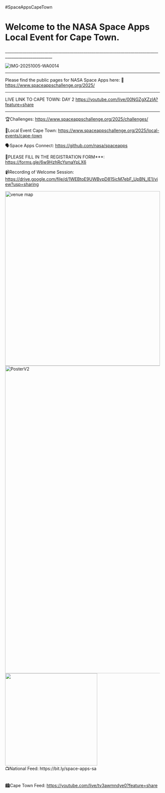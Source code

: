#SpaceAppsCapeTown
<h1>Welcome to the NASA Space Apps Local Event for Cape Town.</h1> 
______________________________________________________________________________________________________

![IMG-20251005-WA0014](https://github.com/user-attachments/assets/af3d3b58-497f-4348-bcf4-c094bd4fbaff)
__________________________________________________________________________________________
Please find the public pages for NASA Space Apps here:
🚀https://www.spaceappschallenge.org/2025/
_________________________________________________________________________________________
LIVE LINK TO CAPE TOWN: DAY 2
https://youtube.com/live/00NGZgXZzIA?feature=share
__________________________________________________________________________________________

🏆Challenges: https://www.spaceappschallenge.org/2025/challenges/

🚠Local Event Cape Town: https://www.spaceappschallenge.org/2025/local-events/cape-town

🗣️Space Apps Connect: https://github.com/nasa/spaceapps 

📄PLEASE FILL IN THE REGISTRATION FORM***: https://forms.gle/6w9HzhRcYsmaYpLX6

📹Recording of Welcome Session: https://drive.google.com/file/d/1WEBtoE9UWBvpD815icM7ebF_UpBN_lE1/view?usp=sharing

<img width="100%" height="567" alt="venue map" src="https://github.com/user-attachments/assets/c1470949-2819-4fac-beda-5b5c44d60fe0" />

<img width="712" height="1000" alt="PosterV2" src="https://github.com/user-attachments/assets/f74d7098-0a17-474c-974c-34b1c397423b" />

<img width="300" src="https://github.com/user-attachments/assets/bfec37bf-f377-43a3-813b-5ee0af4509a0"/>
</br>📺National Feed: https://bit.ly/space-apps-sa 

</br>🏙️Cape Town Feed: https://youtube.com/live/tv3awmndye0?feature=share

